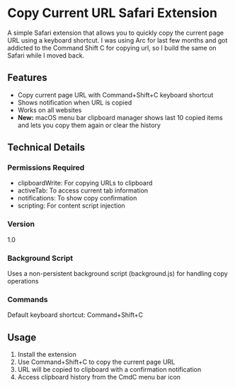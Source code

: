 # Copy Current URL Safari Extension

A simple Safari extension that allows you to quickly copy the current page URL using a keyboard shortcut. I was using Arc for last few months and got addicted to the Command Shift C for copying url, so I build the same on Safari while I moved back.

## Features

- Copy current page URL with Command+Shift+C keyboard shortcut
- Shows notification when URL is copied
- Works on all websites
- **New:** macOS menu bar clipboard manager shows last 10 copied items and lets you copy them again or clear the history

## Technical Details

### Permissions Required
- clipboardWrite: For copying URLs to clipboard
- activeTab: To access current tab information
- notifications: To show copy confirmation
- scripting: For content script injection

### Version
1.0

### Background Script
Uses a non-persistent background script (background.js) for handling copy operations

### Commands
Default keyboard shortcut: Command+Shift+C

## Usage
1. Install the extension
2. Use Command+Shift+C to copy the current page URL
3. URL will be copied to clipboard with a confirmation notification
4. Access clipboard history from the CmdC menu bar icon
